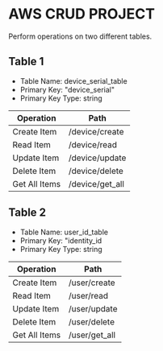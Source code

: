 # AWS CRUD PROJECT

Perform operations on two different tables.

## Table 1

 - Table Name: device_serial_table
 - Primary Key: "device_serial"
 - Primary Key Type: string

| Operation | Path |
|--|--|
| Create Item | /device/create |
| Read Item | /device/read |
| Update Item | /device/update |
| Delete Item | /device/delete |
| Get All Items | /device/get_all |

## Table 2

 - Table Name: user_id_table
 - Primary Key: "identity_id
 - Primary Key Type: string

| Operation | Path |
|--|--|
| Create Item | /user/create |
| Read Item | /user/read |
| Update Item | /user/update |
| Delete Item | /user/delete |
| Get All Items | /user/get_all |